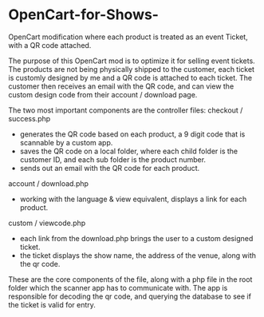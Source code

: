 # OpenCart-for-Shows-
OpenCart modification where each product is treated as an event Ticket, with a QR code attached. 

The purpose of this OpenCart mod is to optimize it for selling event tickets. 
The products are not being physically shipped to the customer, each ticket is customly designed by me and a QR code is attached to each ticket.
The customer then receives an email with the QR code, and can view the custom design code from their account / download page. 

The two most important components are the controller files:
checkout / success.php
- generates the QR code based on each product, a 9 digit code that is scannable by a custom app. 
- saves the QR code on a local folder, where each child folder is the customer ID, and each sub folder is the product number.
- sends out an email with the QR code for each product. 

account / download.php
- working with the language & view equivalent, displays a link for each product.

custom / viewcode.php 
- each link from the download.php brings the user to a custom designed ticket.
- the ticket displays the show name, the address of the venue, along with the qr code.

These are the core components of the file, along with a php file in the root folder which the scanner app has to communicate with.
The app is responsible for decoding the qr code, and querying the database to see if the ticket is valid for entry.

